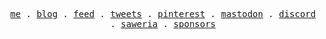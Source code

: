 <p align="center">
  <samp>
    <a href="https://adydetra.my.id">me</a> .
    <a href="https://blog.adydetra.my.id">blog</a> .
    <a href="https://adydetra.my.id/feed">feed</a> .
    <a href="https://twitter.com/adydetra">tweets</a> .
    <a href="https://pinterest.com/adydetra">pinterest</a> .
    <a href="https://elk.zone/mastodon.social/@adityawarman">mastodon</a> .
    <a href="https://discord.gg/WzpazrK9NT">discord</a> .
    <a href="https://saweria.co/adydetra">saweria</a> .
    <a href="https://github.com/sponsors/adydetra">sponsors</a>
  </samp>
</p>
